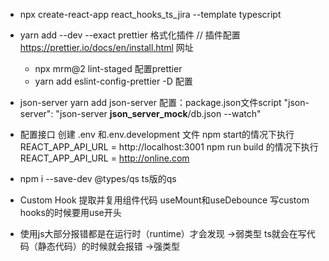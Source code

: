 - npx create-react-app react_hooks_ts_jira --template typescript
- yarn add --dev --exact prettier  格式化插件
    // 插件配置
    https://prettier.io/docs/en/install.html 网址
    - npx mrm@2 lint-staged  配置prettier 
    - yarn add eslint-config-prettier -D 配置

- json-server
    yarn add json-server
    配置：package.json文件script
        "json-server": "json-server __json_server_mock__/db.json --watch"
- 配置接口
    创建 .env 和.env.development 文件
   npm start的情况下执行  REACT_APP_API_URL = http://localhost:3001 
   npm run build 的情况下执行 REACT_APP_API_URL = http://online.com

- npm i --save-dev @types/qs   ts版的qs

- Custom Hook 提取并复用组件代码
    useMount和useDebounce
    写custom hooks的时候要用use开头
- 使用js大部分报错都是在运行时（runtime）才会发现 ->弱类型
  ts就会在写代码（静态代码）的时候就会报错 ->强类型